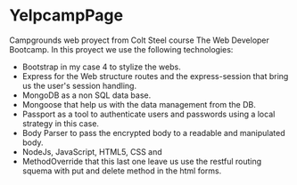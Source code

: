 # YelpcampPage
Campgrounds web proyect from Colt Steel course The Web Developer Bootcamp.
 In this proyect we use the following technologies:	
 -	Bootstrap in my case 4 to stylize the webs.
 -	Express for the Web structure routes and the express-session that bring us the user's session handling.
 -	MongoDB as a non SQL data base.
 -	Mongoose that help us with the data management from the DB.
 -	Passport as a tool to authenticate users and passwords using a local strategy in this case.
 -	Body Parser to pass the encrypted body to a readable and manipulated body.
 -	NodeJs, JavaScript, HTML5, CSS and 
 -	MethodOverride that this last one leave us use the restful routing squema with put and delete method in the html forms.
